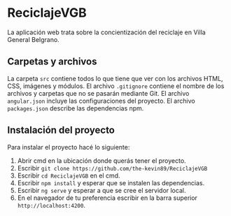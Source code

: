 # ReciclajeVGB

La aplicación web trata sobre la concientización del reciclaje en Villa General Belgrano.

## Carpetas y archivos

La carpeta `src` contiene todos lo que tiene que ver con los archivos HTML, CSS, imágenes y módulos.
El archivo `.gitignore` contiene el nombre de los archivos y carpetas que no se pasarán mediante Git.
El archivo `angular.json` incluye las configuraciones del proyecto.
El archivo `packages.json` describe las dependencias npm.

## Instalación del proyecto

Para instalar el proyecto hacé lo siguiente:
1. Abrir cmd en la ubicación donde querás tener el proyecto.
2. Escribir `git clone https://github.com/the-kevin89/ReciclajeVGB`
3. Escribir `cd ReciclajeVGB` en el cmd.
4. Escribir `npm install` y esperar que se instalen las dependencias.
5. Escribir `ng serve` y esperar a que se cree el servidor local.
6. En el navegador de tu preferencia escribir en la barra superior `http://localhost:4200`.
